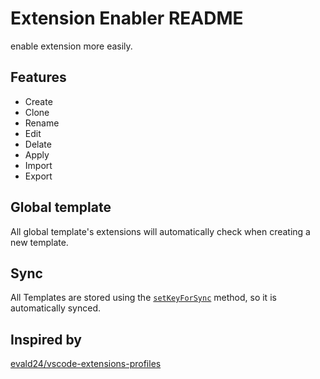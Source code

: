 # Extension Enabler README

enable extension more easily.

## Features

-   Create
-   Clone
-   Rename
-   Edit
-   Delate
-   Apply
-   Import
-   Export

## Global template

All global template's extensions will automatically check when creating a new template.

## Sync

All Templates are stored using the [`setKeyForSync`](https://code.visualstudio.com/api/extension-capabilities/common-capabilities#setkeysforsync-example) method, so it is automatically synced.

## Inspired by

[evald24/vscode-extensions-profiles](https://github.com/evald24/vscode-extensions-profiles)
